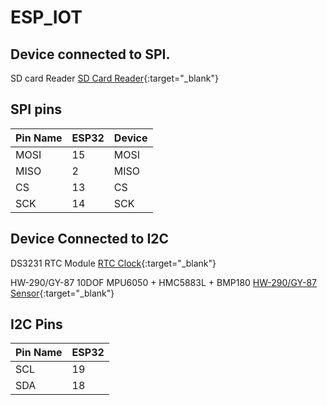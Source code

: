 # ESP_IOT

## Device connected to SPI.

SD card Reader [SD Card Reader](https://robu.in/product/sd-card-reading-writing-module-arduino/){:target="_blank"}

## SPI pins

| Pin Name | ESP32    | Device   |
|----------|----------|----------|
| MOSI     | 15       | MOSI     |
| MISO     | 2        | MISO     |
| CS       | 13       | CS       |
| SCK      | 14       | SCK      |

## Device Connected to I2C

DS3231 RTC Module [RTC Clock](https://robu.in/product/ds3231-rtc-module-precise-real-time-clock-i2c-at24c32/){:target="_blank"}

HW-290/GY-87 10DOF MPU6050 + HMC5883L + BMP180 [HW-290/GY-87 Sensor](https://robu.in/product/mpu6050hmc5883lbmp180-10dof-3-axis-gyro-3-axis-acceleration-3-axis-magnetic-field-air-pres/){:target="_blank"}

## I2C Pins

| Pin Name | ESP32 |
|----------|-------|
| SCL      | 19    |
| SDA      | 18    |
